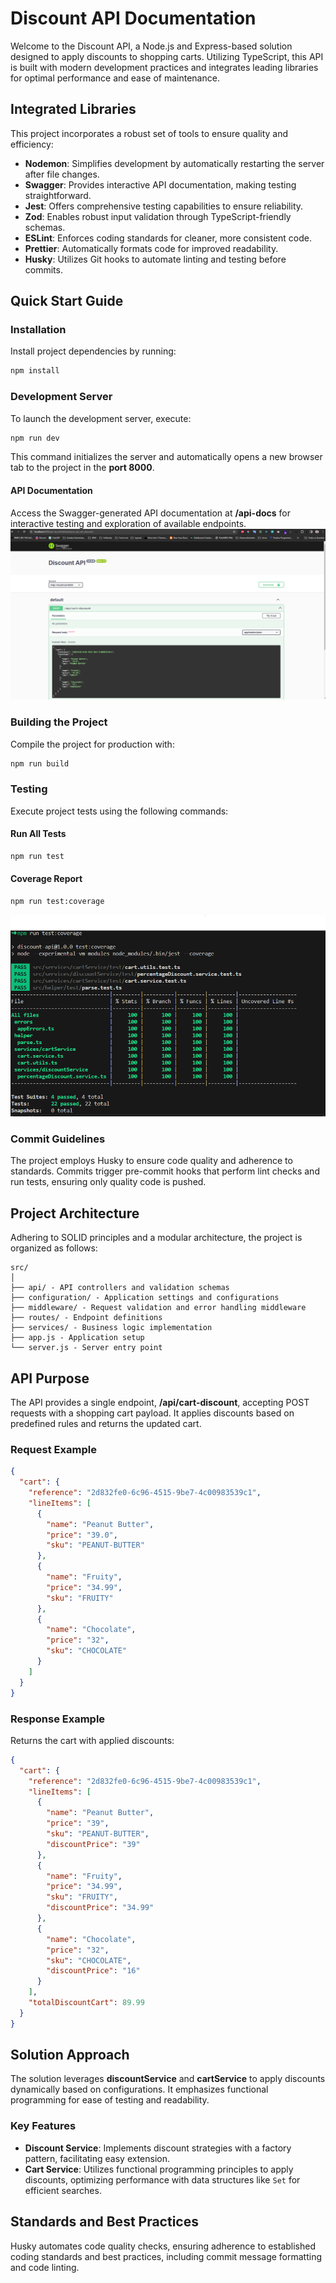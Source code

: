 <!-- PRO: Great docs! -->

# Discount API Documentation

Welcome to the Discount API, a Node.js and Express-based solution designed to apply discounts to shopping carts. Utilizing TypeScript, this API is built with modern development practices and integrates leading libraries for optimal performance and ease of maintenance.

## Integrated Libraries

This project incorporates a robust set of tools to ensure quality and efficiency:

- **Nodemon**: Simplifies development by automatically restarting the server after file changes.
- **Swagger**: Provides interactive API documentation, making testing straightforward.
- **Jest**: Offers comprehensive testing capabilities to ensure reliability.
- **Zod**: Enables robust input validation through TypeScript-friendly schemas.
- **ESLint**: Enforces coding standards for cleaner, more consistent code.
- **Prettier**: Automatically formats code for improved readability.
- **Husky**: Utilizes Git hooks to automate linting and testing before commits.

## Quick Start Guide

### Installation

Install project dependencies by running:

```bash
npm install
```

### Development Server

To launch the development server, execute:

```bash
npm run dev
```


This command initializes the server and automatically opens a new browser tab to the project in the **port 8000**.

#### API Documentation

Access the Swagger-generated API documentation at **/api-docs** for interactive testing and exploration of available endpoints.
![Swagger image](doc/images/swagger.png)

### Building the Project

Compile the project for production with:

```bash
npm run build
```

### Testing

Execute project tests using the following commands:

#### Run All Tests

```bash
npm run test
```

#### Coverage Report

```bash
npm run test:coverage
```

![Test Coverage Image](doc/images/test-coverage.png)

### Commit Guidelines

The project employs Husky to ensure code quality and adherence to standards. Commits trigger pre-commit hooks that perform lint checks and run tests, ensuring only quality code is pushed.

## Project Architecture

Adhering to SOLID principles and a modular architecture, the project is organized as follows:

```
src/
│
├── api/ - API controllers and validation schemas
├── configuration/ - Application settings and configurations
├── middleware/ - Request validation and error handling middleware
├── routes/ - Endpoint definitions
├── services/ - Business logic implementation
├── app.js - Application setup
└── server.js - Server entry point
```

## API Purpose

The API provides a single endpoint, **/api/cart-discount**, accepting POST requests with a shopping cart payload. It applies discounts based on predefined rules and returns the updated cart.

### Request Example

```json
{
  "cart": {
    "reference": "2d832fe0-6c96-4515-9be7-4c00983539c1",
    "lineItems": [
      {
        "name": "Peanut Butter",
        "price": "39.0",
        "sku": "PEANUT-BUTTER"
      },
      {
        "name": "Fruity",
        "price": "34.99",
        "sku": "FRUITY"
      },
      {
        "name": "Chocolate",
        "price": "32",
        "sku": "CHOCOLATE"
      }
    ]
  }
}
```

### Response Example

Returns the cart with applied discounts:

```json
{
  "cart": {
    "reference": "2d832fe0-6c96-4515-9be7-4c00983539c1",
    "lineItems": [
      {
        "name": "Peanut Butter",
        "price": "39",
        "sku": "PEANUT-BUTTER",
        "discountPrice": "39"
      },
      {
        "name": "Fruity",
        "price": "34.99",
        "sku": "FRUITY",
        "discountPrice": "34.99"
      },
      {
        "name": "Chocolate",
        "price": "32",
        "sku": "CHOCOLATE",
        "discountPrice": "16"
      }
    ],
    "totalDiscountCart": 89.99
  }
}
```

## Solution Approach

The solution leverages **discountService** and **cartService** to apply discounts dynamically based on configurations. It emphasizes functional programming for ease of testing and readability.

### Key Features

- **Discount Service**: Implements discount strategies with a factory pattern, facilitating easy extension.
- **Cart Service**: Utilizes functional programming principles to apply discounts, optimizing performance with data structures like `Set` for efficient searches.

## Standards and Best Practices

Husky automates code quality checks, ensuring adherence to established coding standards and best practices, including commit message formatting and code linting.
